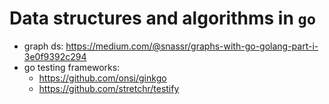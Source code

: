 # Data structures and algorithms in `go`

- graph ds: https://medium.com/@snassr/graphs-with-go-golang-part-i-3e0f9392c294
- go testing frameworks:
  - https://github.com/onsi/ginkgo
  - https://github.com/stretchr/testify